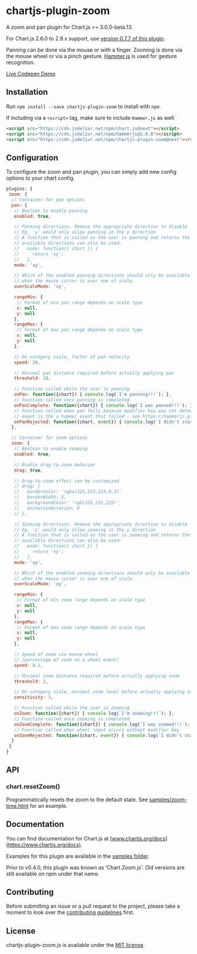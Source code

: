 # chartjs-plugin-zoom

A zoom and pan plugin for Chart.js >= 3.0.0-beta.13.

For Chart.js 2.6.0 to 2.9.x support, use [version 0.7.7 of this plugin](https://github.com/chartjs/chartjs-plugin-zoom/releases/tag/v0.7.7).

Panning can be done via the mouse or with a finger.
Zooming is done via the mouse wheel or via a pinch gesture. [Hammer.js](https://hammerjs.github.io/) is used for gesture recognition.

[Live Codepen Demo](https://codepen.io/jledentu/pen/NWWZryv)

## Installation

Run `npm install --save chartjs-plugin-zoom` to install with `npm`.

If including via a `<script>` tag, make sure to include `Hammer.js` as well:

```html
<script src="https://cdn.jsdelivr.net/npm/chart.js@next"></script>
<script src="https://cdn.jsdelivr.net/npm/hammerjs@2.0.8"></script>
<script src="https://cdn.jsdelivr.net/npm/chartjs-plugin-zoom@next"></script>
```

## Configuration

To configure the zoom and pan plugin, you can simply add new config options to your chart config.

```javascript
plugins: {
 zoom: {
  // Container for pan options
  pan: {
   // Boolean to enable panning
   enabled: true,

   // Panning directions. Remove the appropriate direction to disable
   // Eg. 'y' would only allow panning in the y direction
   // A function that is called as the user is panning and returns the
   // available directions can also be used:
   //   mode: function({ chart }) {
   //     return 'xy';
   //   },
   mode: 'xy',

   // Which of the enabled panning directions should only be available
   // when the mouse cursor is over one of scale.
   overScaleMode: 'xy',

   rangeMin: {
    // Format of min pan range depends on scale type
    x: null,
    y: null
   },
   rangeMax: {
    // Format of max pan range depends on scale type
    x: null,
    y: null
   },

   // On category scale, factor of pan velocity
   speed: 20,

   // Minimal pan distance required before actually applying pan
   threshold: 10,

   // Function called while the user is panning
   onPan: function({chart}) { console.log(`I'm panning!!!`); },
   // Function called once panning is completed
   onPanComplete: function({chart}) { console.log(`I was panned!!!`); },
   // Function called when pan fails because modifier key was not detected.
   // event is the a hammer event that failed - see https://hammerjs.github.io/api#event-object
   onPanRejected: function({chart, event}) { console.log(`I didn't start panning!`); }
  },

  // Container for zoom options
  zoom: {
   // Boolean to enable zooming
   enabled: true,

   // Enable drag-to-zoom behavior
   drag: true,

   // Drag-to-zoom effect can be customized
   // drag: {
   //   borderColor: 'rgba(225,225,225,0.3)'
   //   borderWidth: 5,
   //   backgroundColor: 'rgb(225,225,225)',
   //   animationDuration: 0
   // },

   // Zooming directions. Remove the appropriate direction to disable
   // Eg. 'y' would only allow zooming in the y direction
   // A function that is called as the user is zooming and returns the
   // available directions can also be used:
   //   mode: function({ chart }) {
   //     return 'xy';
   //   },
   mode: 'xy',

   // Which of the enabled zooming directions should only be available
   // when the mouse cursor is over one of scale.
   overScaleMode: 'xy',

   rangeMin: {
    // Format of min zoom range depends on scale type
    x: null,
    y: null
   },
   rangeMax: {
    // Format of max zoom range depends on scale type
    x: null,
    y: null
   },

   // Speed of zoom via mouse wheel
   // (percentage of zoom on a wheel event)
   speed: 0.1,

   // Minimal zoom distance required before actually applying zoom
   threshold: 2,

   // On category scale, minimal zoom level before actually applying zoom
   sensitivity: 3,

   // Function called while the user is zooming
   onZoom: function({chart}) { console.log(`I'm zooming!!!`); },
   // Function called once zooming is completed
   onZoomComplete: function({chart}) { console.log(`I was zoomed!!!`); },
   // Function called when wheel input occurs without modifier key
   onZoomRejected: function({chart, event}) { console.log(`I didn't start zooming!`); }
  }
 }
}
```

## API

### chart.resetZoom()

Programmatically resets the zoom to the default state. See [samples/zoom-time.html](samples/zoom-time.html) for an example.

## Documentation

You can find documentation for Chart.js at [www.chartjs.org/docs](https://www.chartjs.org/docs).

Examples for this plugin are available in the [samples folder](samples).

Prior to v0.4.0, this plugin was known as 'Chart.Zoom.js'. Old versions are still available on npm under that name.

## Contributing

Before submitting an issue or a pull request to the project, please take a moment to look over the [contributing guidelines](CONTRIBUTING.md) first.

## License

chartjs-plugin-zoom.js is available under the [MIT license](https://opensource.org/licenses/MIT).
